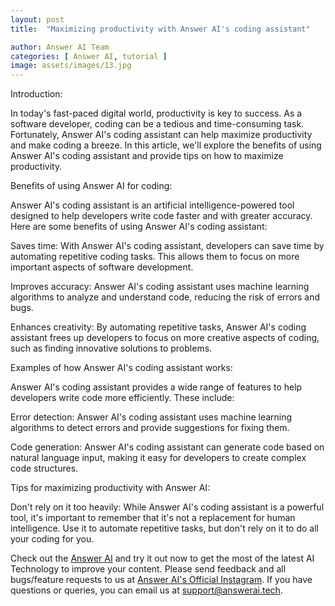 ```yaml
---
layout: post
title:  "Maximizing productivity with Answer AI's coding assistant"

author: Answer AI Team
categories: [ Answer AI, tutorial ]
image: assets/images/13.jpg
---
```


Introduction:

In today's fast-paced digital world, productivity is key to success. As a software developer, coding can be a tedious and time-consuming task. Fortunately, Answer AI's coding assistant can help maximize productivity and make coding a breeze. In this article, we'll explore the benefits of using Answer AI's coding assistant and provide tips on how to maximize productivity.

Benefits of using Answer AI for coding:

Answer AI's coding assistant is an artificial intelligence-powered tool designed to help developers write code faster and with greater accuracy. Here are some benefits of using Answer AI's coding assistant:

Saves time: With Answer AI's coding assistant, developers can save time by automating repetitive coding tasks. This allows them to focus on more important aspects of software development.

Improves accuracy: Answer AI's coding assistant uses machine learning algorithms to analyze and understand code, reducing the risk of errors and bugs.

Enhances creativity: By automating repetitive tasks, Answer AI's coding assistant frees up developers to focus on more creative aspects of coding, such as finding innovative solutions to problems.

Examples of how Answer AI's coding assistant works:

Answer AI's coding assistant provides a wide range of features to help developers write code more efficiently. These include:

Error detection: Answer AI's coding assistant uses machine learning algorithms to detect errors and provide suggestions for fixing them.

Code generation: Answer AI's coding assistant can generate code based on natural language input, making it easy for developers to create complex code structures.

Tips for maximizing productivity with Answer AI:


Don't rely on it too heavily: While Answer AI's coding assistant is a powerful tool, it's important to remember that it's not a replacement for human intelligence. Use it to automate repetitive tasks, but don't rely on it to do all your coding for you.
















Check out the [Answer AI][answerai-website] and try it out now to get the most of the latest AI Technology to improve your content. Please send feedback and all bugs/feature requests to us at [Answer AI's Official Instagram][answerai-insta]. If you have questions or queries, you can email us at [support@answerai.tech][answerai-support].

[answerai-website]: https://jekyllrb.com/docs/home
[answerai-insta]:  https://instagram.com/answerai.tech 
[answerai-support]: support@answerai.tech
